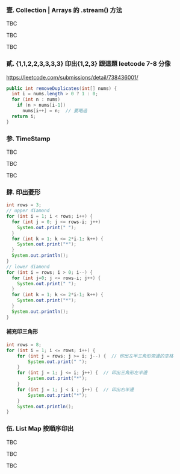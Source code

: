 ### 壹. Collection | Arrays 的 .stream() 方法
TBC

TBC

TBC

### 貳. {1,1,2,2,3,3,3,3} 印出{1,2,3}  跟這題 leetcode 7-8 分像
https://leetcode.com/submissions/detail/738436001/
```Java
public int removeDuplicates(int[] nums) {
  int i = nums.length > 0 ? 1 : 0;
  for (int n : nums)
    if (n > nums[i-1])
      nums[i++] = n;  // 要略過
  return i;
}
```
### 参. TimeStamp
TBC

TBC

TBC

### 肆. 印出菱形
```Java
int rows = 3;
// upper diamond
for (int i = 1; i < rows; i++) {
  for (int j = 0; j <= rows-i; j++) 
    System.out.print(" ");
  }
  for (int k = 1; k <= 2*i-1; k++) {
    System.out.print("*");
  }
  System.out.println();
}
// lower diamond
for (int i = rows; i > 0; i--) {
  for (int j=0; j <= rows-i; j++) {
    System.out.print(" ");
  }
  for (int k = 1; k <= 2*i-1; k++) {
    System.out.print("*");
  }
  System.out.println();
}
```
#### 補充印三角形
```Java
int rows = 8;
for (int i = 1; i <= rows; i++) {
    for (int j = rows; j >= i; j--) {  // 印出左半三角形旁邊的空格
        System.out.print(" ");
    }
    for (int j = 1; j <= i; j++) {  // 印出三角形左半邊
        System.out.print("*");
    } 
    for (int j = 1; j < i ; j++) {  // 印出右半邊
        System.out.print("*");       
    }
    System.out.println();
}
```

### 伍. List Map 按順序印出
TBC

TBC

TBC